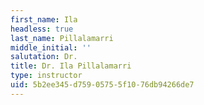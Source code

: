 ```yaml
---
first_name: Ila
headless: true
last_name: Pillalamarri
middle_initial: ''
salutation: Dr.
title: Dr. Ila Pillalamarri
type: instructor
uid: 5b2ee345-d759-0575-5f10-76db94266de7
---
```

